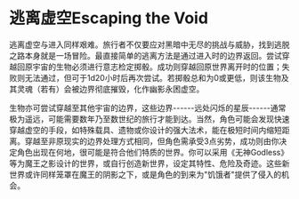 # 逃离虚空Escaping the Void

逃离虚空与进入同样艰难。旅行者不仅要应对黑暗中无尽的挑战与威胁，找到逃脱之路本身就是一场冒险。最直接简单的逃离方法是通过进入时的边界返回。尝试穿越回原宇宙的生物必须进行意志检定掷骰。成功则穿越回原世界离开时的位置；失败则无法通过，但可于1d20小时后再次尝试。若掷骰总和为0或更低，则该生物及其灵魂（若有）会被边界彻底摧毁，化作幽影永困虚空。

生物亦可尝试穿越至其他宇宙的边界，这些边界------远处闪烁的星辰------通常极为遥远，可能需要数年乃至数世纪的旅行才能到达。当然，角色可能会发现快速穿越虚空的手段，如特殊载具、遗物或你设计的强大法术，能在极短时间内缩短距离。穿越至非原现实的边界处理方式相同，但角色需承受3点劣势，成功则由你决定角色出现在何地，很可能是符合他们特质的世界。你可以采用《无神Godless》等为魔王之影设计的世界，或自行创造新世界，设定其特性、危险及奇迹。这些新世界或许同样笼罩在魔王的阴影之下，或是角色的到来为"饥饿者"提供了侵入的机会。
